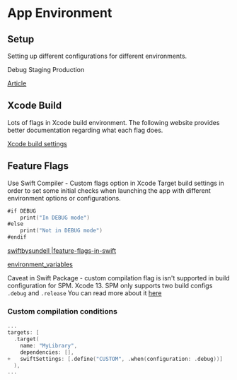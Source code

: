 # App Environment

## Setup
Setting up different configurations for different environments.

Debug
Staging
Production

[Article](https://sarunw.com/posts/how-to-set-up-ios-environments)


## Xcode Build

Lots of flags in Xcode build environment. The following website provides better documentation regarding what each flag does.

[Xcode build settings](https://xcodebuildsettings.com/)

## Feature Flags

Use Swift Compiler - Custom flags option in Xcode Target build settings in order to set some initial checks when launching the app with different environment options or configurations.

```swift
#if DEBUG
	print("In DEBUG mode")
#else
	print("Not in DEBUG mode")
#endif
```

[swiftbysundell |feature-flags-in-swift](https://www.swiftbysundell.com/articles/feature-flags-in-swift/)

[environment_variables](environment_variables.md)

Caveat in Swift Package - custom compilation flag is isn't supported in build configuration for SPM. Xcode 13. SPM only supports two build configs `.debug` and `.release` 
You can read more about it [here](/ios/xcode/spm#Pitfalls)

### Custom compilation conditions

```swift
...
targets: [
  .target(
    name: "MyLibrary",
    dependencies: [],
+   swiftSettings: [.define("CUSTOM", .when(configuration: .debug))]
  ),
...
```